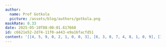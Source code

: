 ```yaml
---
author:
  name: Prof Gotkola
  picture: /assets/blog/authors/gotkola.png
maskRate: 0.33
date: 2025-05-10T08:00:01.617660
id: c6621e52-2d74-11f0-a443-e9a16facfd51
content: '[[4, 5, 9, 0, 2, 1, 0, 0, 3], [6, 3, 0, 7, 4, 8, 1, 0, 9], [1, 7, 8, 3, 9, 0, 2, 6, 0], [5, 0, 7, 0, 0, 9, 3, 4, 6], [3, 1, 6, 0, 0, 0, 0, 2, 8], [9, 0, 4, 2, 3, 6, 7, 0, 0], [8, 6, 1, 0, 7, 4, 0, 3, 0], [0, 0, 5, 8, 0, 0, 6, 9, 7], [7, 9, 3, 5, 6, 0, 0, 8, 1]]'
---
```

